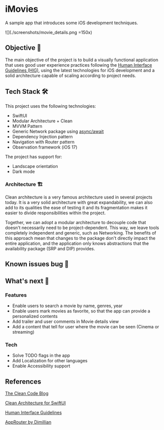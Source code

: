 # iMovies

A sample app that introduces some iOS development techniques.

![](./screenshots/movie_details.png =150x)

## Objective 🎯
The main objective of the project is to build a visually functional application that uses good user experience practices following the [Human Interface Guidelines (HIG)](https://developer.apple.com/design/human-interface-guidelines), using the latest technologies for iOS development and a solid architecture capable of scaling according to project needs.

## Tech Stack 🛠️

This project uses the following technologies:
- SwiftUI
- Modular Architecture + Clean
- MVVM Pattern
- Generic Network package using [async/await](https://developer.apple.com/videos/play/wwdc2021/10132/)
- Dependency Injection pattern
- Navigation with Router pattern
- Observation framework (iOS 17)

The project has support for:
- Landscape orientation
- Dark mode

### Architecture 🏗️

Clean architecture is a very famous architecture used in several projects today. It is a very solid architecture with great expandability, we can also add to its qualities the ease of testing it and its fragmentation makes it easier to divide responsibilities within the project.

Together, we can adopt a modular architecture to decouple code that doesn't necessarily need to be project-dependent. This way, we leave tools completely independent and generic, such as Networking.
The benefits of this approach mean that changes to the package don't directly impact the entire application, and the application only knows abstractions that the availability package (SRP and DIP) provides.

## Known issues bug 🐛

## What's next 📌
### Features

- Enable users to search a movie by name, genres, year
- Enable users mark movies as favorite, so that the app can provide a personalized contents
- Add trailer and user comments in Movie details view
- Add a content that tell for user where the movie can be seen (Cinema or streaming)

### Tech

- Solve TODO flags in the app
- Add Localization for other languages
- Enable Accessibility support

## References
[The Clean Code Blog](https://blog.cleancoder.com/uncle-bob/2012/08/13/the-clean-architecture.html)

[Clean Architecture for SwiftUI](https://nalexn.github.io/clean-architecture-swiftui/)

[Human Interface Guidelines](https://developer.apple.com/design/)

[AppRouter by Dimillian](https://github.com/Dimillian/AppRouter.git)
